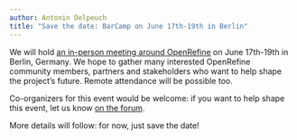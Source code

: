 ```yaml
---
author: Antonin Delpeuch
title: "Save the date: BarCamp on June 17th-19th in Berlin"
---
```


We will hold [an in-person meeting around OpenRefine](https://openrefine.github.io/BarCamp2024/) on June 17th-19th in Berlin, Germany.
We hope to gather many interested OpenRefine community members, partners and stakeholders who want to help shape the project’s future.
Remote attendance will be possible too.

Co-organizers for this event would be welcome: if you want to help shape this event, let us know [on the forum](https://forum.openrefine.org/t/organizing-an-openrefine-barcamp/179/35).

More details will follow: for now, just save the date!
